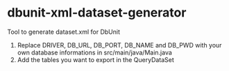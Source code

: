 # dbunit-xml-dataset-generator
Tool to generate dataset.xml for DbUnit

1. Replace DRIVER, DB_URL, DB_PORT, DB_NAME and DB_PWD with your own database informations in src/main/java/Main.java
2. Add the tables you want to export in the QueryDataSet
